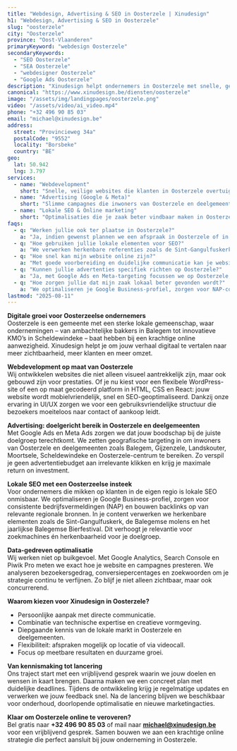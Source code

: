 ```yaml
---
title: "Webdesign, Advertising & SEO in Oosterzele | Xinudesign"
h1: "Webdesign, Advertising & SEO in Oosterzele"
slug: "oosterzele"
city: "Oosterzele"
province: "Oost-Vlaanderen"
primaryKeyword: "webdesign Oosterzele"
secondaryKeywords:
  - "SEO Oosterzele"
  - "SEA Oosterzele"
  - "webdesigner Oosterzele"
  - "Google Ads Oosterzele"
description: "Xinudesign helpt ondernemers in Oosterzele met snelle, gebruiksvriendelijke websites, gerichte advertentiecampagnes en lokale SEO die inspeelt op de troeven van de gemeente."
canonical: "https://www.xinudesign.be/diensten/oosterzele"
image: "/assets/img/landingpages/oosterzele.png"
video: "/assets/video/ai_video.mp4"
phone: "+32 496 90 85 03"
email: "michael@xinudesign.be"
address:
  street: "Provincieweg 34a"
  postalCode: "9552"
  locality: "Borsbeke"
  country: "BE"
geo:
  lat: 50.942
  lng: 3.797
services:
  - name: "Webdevelopment"
    short: "Snelle, veilige websites die klanten in Oosterzele overtuigen en converteren."
  - name: "Advertising (Google & Meta)"
    short: "Slimme campagnes die inwoners van Oosterzele en deelgemeenten gericht bereiken."
  - name: "Lokale SEO & Online marketing"
    short: "Optimalisaties die je zaak beter vindbaar maken in Oosterzele en de regio."
faqs:
  - q: "Werken jullie ook ter plaatse in Oosterzele?"
    a: "Ja, indien gewenst plannen we een afspraak in Oosterzele of in de regio, maar online meetings zijn ook mogelijk voor snelle opvolging."
  - q: "Hoe gebruiken jullie lokale elementen voor SEO?"
    a: "We verwerken herkenbare referenties zoals de Sint-Gangulfuskerk, het Gijzenzele Kasteel en evenementen zoals de jaarmarkt in teksten, meta-data en visuals."
  - q: "Hoe snel kan mijn website online zijn?"
    a: "Met goede voorbereiding en duidelijke communicatie kan je website doorgaans binnen 2 tot 4 weken live gaan."
  - q: "Kunnen jullie advertenties specifiek richten op Oosterzele?"
    a: "Ja, met Google Ads en Meta-targeting focussen we op Oosterzele, de deelgemeenten en omliggende regio's."
  - q: "Hoe zorgen jullie dat mijn zaak lokaal beter gevonden wordt?"
    a: "We optimaliseren je Google Business-profiel, zorgen voor NAP-consistentie en bouwen lokale backlinks rond zoekwoorden zoals 'webdesigner Oosterzele'."
lastmod: "2025-08-11"
---
```


**Digitale groei voor Oosterzeelse ondernemers**  
Oosterzele is een gemeente met een sterke lokale gemeenschap, waar ondernemingen – van ambachtelijke bakkers in Balegem tot innovatieve KMO’s in Scheldewindeke – baat hebben bij een krachtige online aanwezigheid. Xinudesign helpt je om jouw verhaal digitaal te vertalen naar meer zichtbaarheid, meer klanten en meer omzet.

**Webdevelopment op maat van Oosterzele**  
Wij ontwikkelen websites die niet alleen visueel aantrekkelijk zijn, maar ook gebouwd zijn voor prestaties. Of je nu kiest voor een flexibele WordPress-site of een op maat gecodeerd platform in HTML, CSS en React: jouw website wordt mobielvriendelijk, snel en SEO-geoptimaliseerd. Dankzij onze ervaring in UI/UX zorgen we voor een gebruiksvriendelijke structuur die bezoekers moeiteloos naar contact of aankoop leidt.

**Advertising: doelgericht bereik in Oosterzele en deelgemeenten**  
Met Google Ads en Meta Ads zorgen we dat jouw boodschap bij de juiste doelgroep terechtkomt. We zetten geografische targeting in om inwoners van Oosterzele en deelgemeenten zoals Balegem, Gijzenzele, Landskouter, Moortsele, Scheldewindeke en Oosterzele-centrum te bereiken. Zo verspil je geen advertentiebudget aan irrelevante klikken en krijg je maximale return on investment.

**Lokale SEO met een Oosterzeelse insteek**  
Voor ondernemers die mikken op klanten in de eigen regio is lokale SEO onmisbaar. We optimaliseren je Google Business-profiel, zorgen voor consistente bedrijfsvermeldingen (NAP) en bouwen backlinks op van relevante regionale bronnen. In je content verwerken we herkenbare elementen zoals de Sint-Gangulfuskerk, de Balegemse molens en het jaarlijkse Balegemse Bierfestival. Dit verhoogt je relevantie voor zoekmachines én herkenbaarheid voor je doelgroep.

**Data-gedreven optimalisatie**  
Wij werken niet op buikgevoel. Met Google Analytics, Search Console en Piwik Pro meten we exact hoe je website en campagnes presteren. We analyseren bezoekersgedrag, conversiepercentages en zoekwoorden om je strategie continu te verfijnen. Zo blijf je niet alleen zichtbaar, maar ook concurrerend.

**Waarom kiezen voor Xinudesign in Oosterzele?**  

- Persoonlijke aanpak met directe communicatie.  
- Combinatie van technische expertise en creatieve vormgeving.  
- Diepgaande kennis van de lokale markt in Oosterzele en deelgemeenten.  
- Flexibiliteit: afspraken mogelijk op locatie of via videocall.  
- Focus op meetbare resultaten en duurzame groei.

**Van kennismaking tot lancering**  
Ons traject start met een vrijblijvend gesprek waarin we jouw doelen en wensen in kaart brengen. Daarna maken we een concreet plan met duidelijke deadlines. Tijdens de ontwikkeling krijg je regelmatige updates en verwerken we jouw feedback snel. Na de lancering blijven we beschikbaar voor onderhoud, doorlopende optimalisatie en nieuwe marketingacties.

**Klaar om Oosterzele online te veroveren?**  
Bel gratis naar **+32 496 90 85 03** of mail naar **[michael@xinudesign.be](mailto:michael@xinudesign.be)** voor een vrijblijvend gesprek. Samen bouwen we aan een krachtige online strategie die perfect aansluit bij jouw onderneming in Oosterzele.
